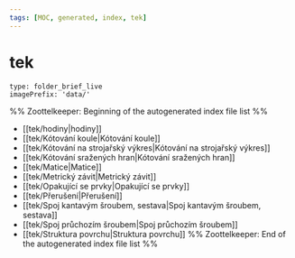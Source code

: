 ```yaml
---
tags: [MOC, generated, index, tek]
---
```

# tek
```ccard
type: folder_brief_live
imagePrefix: 'data/'
```
%% Zoottelkeeper: Beginning of the autogenerated index file list  %%
-  [[tek/hodiny|hodiny]]
-  [[tek/Kótování koule|Kótování koule]]
-  [[tek/Kótování na strojařský výkres|Kótování na strojařský výkres]]
-  [[tek/Kótování sražených hran|Kótování sražených hran]]
-  [[tek/Matice|Matice]]
-  [[tek/Metrický závit|Metrický závit]]
-  [[tek/Opakující se prvky|Opakující se prvky]]
-  [[tek/Přerušení|Přerušení]]
-  [[tek/Spoj kantavým šroubem, sestava|Spoj kantavým šroubem, sestava]]
-  [[tek/Spoj průchozím šroubem|Spoj průchozím šroubem]]
-  [[tek/Struktura povrchu|Struktura povrchu]]
%% Zoottelkeeper: End of the autogenerated index file list  %%
